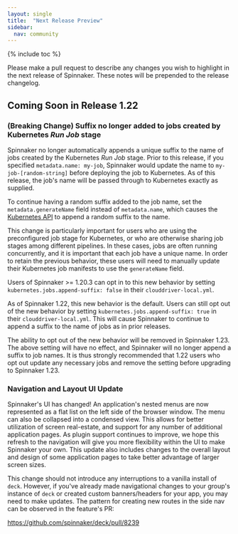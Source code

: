 ```yaml
---
layout: single
title:  "Next Release Preview"
sidebar:
  nav: community
---
```


{% include toc %}

Please make a pull request to describe any changes you wish to highlight
in the next release of Spinnaker. These notes will be prepended to the release
changelog.

## Coming Soon in Release 1.22

### (Breaking Change) Suffix no longer added to jobs created by Kubernetes _Run Job_ stage

Spinnaker no longer automatically appends a unique suffix to the name of jobs
created by the Kubernetes _Run Job_ stage. Prior to this release, if you
specified `metadata.name: my-job`, Spinnaker would update the name to
`my-job-[random-string]` before deploying the job to Kubernetes. As of this
release, the job's name will be passed through to Kubernetes exactly as
supplied.

To continue having a random suffix added to the job name, set the
`metadata.generateName` field instead of `metadata.name`, which causes the
[Kubernetes API](https://kubernetes.io/docs/reference/using-api/api-concepts/#generated-values)
to append a random suffix to the name.

This change is particularly important for users who are using the preconfigured
job stage for Kubernetes, or who are otherwise sharing job stages among
different pipelines. In these cases, jobs are often running concurrently, and it
is important that each job have a unique name. In order to retain the previous
behavior, these users will need to manually update their Kubernetes job
manifests to use the `generateName` field.

Users of Spinnaker >= 1.20.3 can opt in to this new behavior by setting
`kubernetes.jobs.append-suffix: false` in their `clouddriver-local.yml`.

As of Spinnaker 1.22, this new behavior is the default. Users can still opt out
of the new behavior by setting `kubernetes.jobs.append-suffix: true` in their
`clouddriver-local.yml`. This will cause Spinnaker to continue to append a
suffix to the name of jobs as in prior releases.

The ability to opt out of the new behavior will be removed in Spinnaker 1.23.
The above setting will have no effect, and Spinnaker will no longer append a
suffix to job names. It is thus strongly recommended that 1.22 users who opt out
update any necessary jobs and remove the setting before upgrading to Spinnaker
1.23.

### Navigation and Layout UI Update

Spinnaker's UI has changed! An application's nested menus are now represented as a flat list on the left side of the browser window. The menu can also be collapsed into a condensed view. This allows for better utilization of screen real-estate, and support for any number of additional application pages. As plugin support continues to improve, we hope this refresh to the navigation will give you more flexibility within the UI to make Spinnaker your own. This update also includes changes to the overall layout and design of some application pages to take better advantage of larger screen sizes.

This change should not introduce any interruptions to a vanilla install of `deck`. However, if you've already made navigational changes to your group's instance of `deck` or created custom banners/headers for your app, you may need to make updates. The pattern for creating new routes in the side nav can be observed in the feature's PR:

https://github.com/spinnaker/deck/pull/8239
